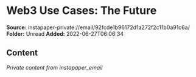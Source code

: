 # Web3 Use Cases: The Future

**Source:** instapaper-private://email/92fcde1b96172d1a272f2c11b0a91c6a/
**Folder:** Unread
**Added:** 2022-06-27T06:06:34




## Content
*Private content from instapaper_email*
